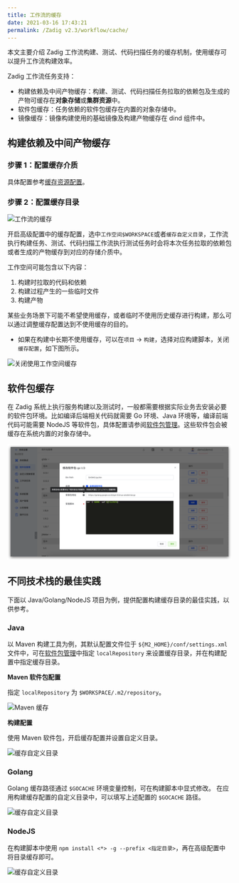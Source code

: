 ```yaml
---
title: 工作流的缓存
date: 2021-03-16 17:43:21
permalink: /Zadig v2.3/workflow/cache/
---
```

本文主要介绍 Zadig 工作流构建、测试、代码扫描任务的缓存机制，使用缓存可以提升工作流构建效率。

Zadig 工作流任务支持：
- 构建依赖及中间产物缓存：构建、测试、代码扫描任务拉取的依赖包及生成的产物可缓存在**对象存储**或**集群资源**中。
- 软件包缓存：任务依赖的软件包缓存在内置的对象存储中。
- 镜像缓存：镜像构建使用的基础镜像及构建产物缓存在 dind 组件中。

## 构建依赖及中间产物缓存

### 步骤 1：配置缓存介质

具体配置参考[缓存资源配置](/Zadig%20v2.3/pages/cluster_manage/#缓存资源配置)。

### 步骤 2：配置缓存目录

![工作流的缓存](../../../../_images/workflow_cache_1_1.png)

开启高级配置中的缓存配置，选中`工作空间$WORKSPACE`或者`缓存自定义目录`，工作流执行构建任务、测试、代码扫描工作流执行测试任务时会将本次任务拉取的依赖包或者生成的产物缓存到对应的存储介质中。

工作空间可能包含以下内容：
1. 构建时拉取的代码和依赖
2. 构建过程产生的一些临时文件
3. 构建产物

某些业务场景下可能不希望使用缓存，或者临时不使用历史缓存进行构建，那么可以通过调整缓存配置达到不使用缓存的目的。

* 如果在构建中长期不使用缓存，可以在`项目` -> `构建`，选择对应构建脚本，关闭 `缓存配置`，如下图所示。

![关闭使用工作空间缓存](../../../../_images/workflow_cache_2.png)

## 软件包缓存

在 Zadig 系统上执行服务构建以及测试时，一般都需要根据实际业务去安装必要的软件包环境。比如编译后端相关代码就需要 Go 环境、Java 环境等，编译前端代码可能需要 NodeJS 等软件包，具体配置请参阅[软件包管理](/Zadig%20v2.3/settings/app/)。这些软件包会被缓存在系统内置的对象存储中。

![软件包缓存](../../../../_images/workflow_cache_5_220.png)

## 不同技术栈的最佳实践

下面以 Java/Golang/NodeJS 项目为例，提供配置构建缓存目录的最佳实践，以供参考。

### Java
以 Maven 构建工具为例，其默认配置文件位于 `${M2_HOME}/conf/settings.xml` 文件中，可在[软件包管理](/Zadig%20v2.3/settings/app/)中指定 `localRepository` 来设置缓存目录，并在构建配置中指定缓存目录。

**Maven 软件包配置**

指定 `localRepository` 为 `$WORKSPACE/.m2/repository`。

![Maven 缓存](../../../../_images/maven_cache_demo.png)

**构建配置**

使用 Maven 软件包，开启缓存配置并设置自定义目录。

![缓存自定义目录](../../../../_images/build_cache_config_1.png)

### Golang

Golang 缓存路径通过 `$GOCACHE` 环境变量控制，可在构建脚本中显式修改。
在应用构建缓存配置的自定义目录中，可以填写上述配置的 `$GOCACHE` 路径。

![缓存自定义目录](../../../../_images/build_cache_config_2.png)

### NodeJS

在构建脚本中使用 `npm install <*> -g --prefix <指定目录>`，再在高级配置中将目录缓存即可。

![缓存自定义目录](../../../../_images/build_cache_config_3.png)
